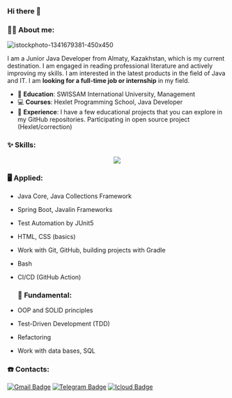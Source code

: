 ### Hi there 👋
### 👨‍💻 About me:
  ![istockphoto-1341679381-450x450](https://github.com/Kukuru5a/Kukuru5a/assets/123395035/664d7e9d-f7c4-456a-8fe2-17afe37542d6)  

I am a Junior Java Developer from Almaty, Kazakhstan, which is my current destination. I am engaged in reading professional literature and actively improving my skills. I am interested in the latest products in the field of Java and IT. I am **looking for a full-time job or internship** in my field.

* 📝 **Education**: SWISSAM International University, Management
* 💻 **Courses**: Hexlet Programming School, Java Developer
* 💼 **Experience**: I have a few educational projects that you can explore in my GitHub repositories. Participating in open source project (Hexlet/correction)

### ✨ Skills:

<p align="center">
  <a href="https://skillicons.dev">
    <img src="https://skillicons.dev/icons?i=java,spring,idea,gradle,git,github,postgres,bash,html,css" />
  </a>
</p>

### 🖥 Applied:

* Java Core, Java Collections Framework
* Spring Boot, Javalin Frameworks
* Test Automation by JUnit5
* HTML, CSS (basics)
* Work with Git, GitHub, building projects with Gradle
* Bash
* CI/CD (GitHub Action)

  ### 🏫 Fundamental:

* OOP and SOLID principles
* Test-Driven Development (TDD)
* Refactoring
* Work with data bases, SQL

### ☎️ Contacts:
[![Gmail Badge](https://img.shields.io/badge/GMAIL-D14836?style=for-the-badge&logo=gmail&logoColor=white)](mailto:zagorulya.roma@gmail.com) [![Telegram Badge](https://img.shields.io/badge/Telegram-26A5E4.svg?style=for-the-badge&logo=Telegram&logoColor=white)](https://t.me/duuuudee)
[![Icloud Badge](https://img.shields.io/badge/iCloud-3693F3?style=for-the-badge&logo=iCloud&logoColor=white)](mailto:romanzag@icloud.com)
  <div>
    <img src="https://komarev.com/ghpvc/?username=Kukuru5a&style=flat-square&color=blue" alt=""/>
  </div>
